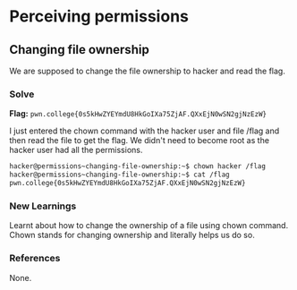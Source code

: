 # Perceiving permissions

## Changing file ownership
We are supposed to change the file ownership to hacker and read the flag. 

### Solve
**Flag:** `pwn.college{0s5kHwZYEYmdU8HkGoIXa75ZjAF.QXxEjN0wSN2gjNzEzW}`

I just entered the chown command with the hacker user and file /flag and then read the file to get the flag. We didn't need to become root as the hacker user had all the permissions. 

```bash
hacker@permissions~changing-file-ownership:~$ chown hacker /flag
hacker@permissions~changing-file-ownership:~$ cat /flag
pwn.college{0s5kHwZYEYmdU8HkGoIXa75ZjAF.QXxEjN0wSN2gjNzEzW}
```

### New Learnings
Learnt about how to change the ownership of a file using chown command. Chown stands for changing ownership and literally helps us do so. 

### References 
None.
